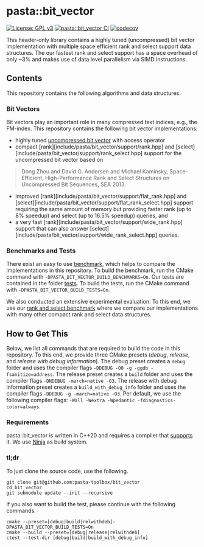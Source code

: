 # pasta::bit_vector

[![License: GPL v3](https://img.shields.io/badge/License-GPLv3-blue.svg)](https://www.gnu.org/licenses/gpl-3.0)
[![pasta::bit_vector CI](https://github.com/pasta-toolbox/bit_vector/actions/workflows/ctest.yml/badge.svg)](https://github.com/pasta-toolbox/bit_vector/actions/workflows/ctest.yml)
[![codecov](https://codecov.io/gh/pasta-toolbox/bit_vector/branch/main/graph/badge.svg?token=2QD6ME44SU)](https://codecov.io/gh/pasta-toolbox/bit_vector)

This header-only library contains a highly tuned (uncompressed) bit vector implementation with multiple space efficient rank and select support data structures.
The our fastest rank and select support has a space overhead of only ~3% and makes use of data level parallelism via SIMD instructions.

## Contents
This repository contains the following algorithms and data structures.

### Bit Vectors
Bit vectors play an important role in many compressed text indices, e.g., the FM-index.
This repository contains the following bit vector implementations:

- highly tuned [uncompressed bit vector][] with access operator
- compact [rank][include/pasta/bit_vector/support/rank.hpp] and [select][include/pasta/bit_vector/support/rank_select.hpp] support for the uncompressed bit vector based on

> Dong Zhou and David G. Andersen and Michael Kaminsky,
> Space-Efficient, High-Performance Rank and Select Structures on Uncompressed Bit Sequences,
> SEA 2013.

- improved [rank][include/pasta/bit_vector/support/flat_rank.hpp] and [select][include/pasta/bit_vector/support/flat_rank_select.hpp] support requiring the same amount of memory but providing faster rank (up to 8% speedup) and select (up to 16.5% speedup) queries, and
- a very fast [rank][include/pasta/bit_vector/support/wide_rank.hpp] support that can also answer [select][include/pasta/bit_vector/support/wide_rank_select.hpp] queries.

[uncompressed bit vector]: bit_vector/bit_vector.hpp

### Benchmarks and Tests

There exist an easy to use [benchmark][], which helps to compare the implementations in this repository.
To build the benchmark, run the CMake command with `-DPASTA_BIT_VECTOR_BUILD_BENCHMARKS=On`.
Our tests are contained in the folder [tests][].
To build the tests, run the CMake command with `-DPASTA_BIT_VECTOR_BUILD_TESTS=On`.

We also conducted an extensive experimental evaluation.
To this end, we use our [rank and select benchmark][] where we compare our implementations with many other compact rank and select data structures.

[benchmark]: benchmarks/bit_vector_benchmark.cpp
[rank and select benchmark]: https://github.com/pasta-toolbox/bit_vector_experiments
[tests]: tests/

## How to Get This
Below, we list all commands that are required to build the code in this repository.
To this end, we provide three CMake presets (_debug_, _release_, and _release with debug information_).
The debug preset creates a `debug` folder and uses the compiler flags `-DDEBUG -O0 -g -ggdb -fsanitize=address`.
The release preset creates a `build` folder and uses the compiler flags `-DNDEBUG -march=native -O3`.
The release with debug information preset creates a `build_with_debug_info` folder and uses the compiler flags `-DDEBUG -g -march=native -O3`.
Per default, we use the following compiler flags: `-Wall -Wextra -Wpedantic -fdiagnostics-color=always`.

### Requirements
pasta::bit_vector is written in C++20 and requires a compiler that [supports][] it.
We use [Ninja][] as build system.

[supports]: https://en.cppreference.com/w/cpp/compiler_support
[Ninja]: https://ninja-build.org/

### tl;dr
To just clone the source code, use the following.
```
git clone git@github.com:pasta-toolbox/bit_vector
cd bit_vector
git submodule update --init --recursive
```
If you also want to build the test, please continue with the following commands.
```
cmake --preset=[debug|build|relwithdeb]-DPASTA_BIT_VECTOR_BUILD_TESTS=On
cmake --build --preset=[debug|release|relwithdeb]
ctest --test-dir [debug|build|build_with_debug_info]
```

